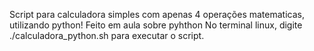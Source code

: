 Script para calculadora simples com apenas 4 operações matematicas, utilizando python!
Feito em aula sobre pyhthon
No terminal linux, digite ./calculadora_python.sh para executar o script.

